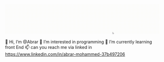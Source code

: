 <p align="center">
  <img  src="https://github.com/Abrar-2510/Abrar_profile/blob/main/ice_video_20211111-235146.gif">

  
  
  
  👋 Hi, I’m @Abrar
👀 I’m interested in programming
🌱 I’m currently learning front End
📫 can you reach me via linked in https://www.linkedin.com/in/abrar-mohammed-37b497206
